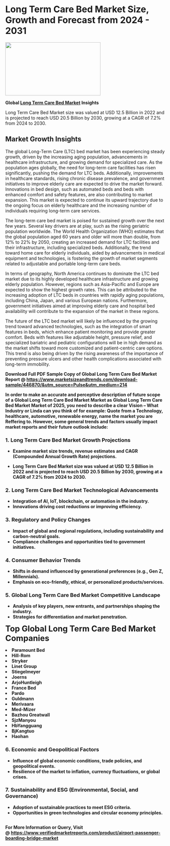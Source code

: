 <H1>Long Term Care Bed Market Size, Growth and Forecast from 2024 - 2031</H1><img class="aligncenter size-medium wp-image-584254" src="https://thirdeyenews.in/wp-content/uploads/2024/09/Global-Market-Research-300x168.jpeg" alt="" width="300" height="168" /><p><strong>Global&nbsp;<a href="https://www.marketsizeandtrends.com/download-sample/446870/&amp;utm_source=Pulse&amp;utm_medium=214">Long Term Care Bed Market</a> Insights</strong></p><p>Long Term Care Bed Market size was valued at USD 12.5 Billion in 2022 and is projected to reach USD 20.5 Billion by 2030, growing at a CAGR of 7.2% from 2024 to 2030.</p><p><h2>Market Growth Insights</h2> <p>The global Long-Term Care (LTC) bed market has been experiencing steady growth, driven by the increasing aging population, advancements in healthcare infrastructure, and growing demand for specialized care. As the population ages globally, the need for long-term care facilities has risen significantly, pushing the demand for LTC beds. Additionally, improvements in healthcare standards, rising chronic disease prevalence, and government initiatives to improve elderly care are expected to drive the market forward. Innovations in bed design, such as automated beds and beds with enhanced comfort and safety features, are also contributing to market expansion. This market is expected to continue its upward trajectory due to the ongoing focus on elderly healthcare and the increasing number of individuals requiring long-term care services.</p> <p><strong></strong></p> <p>The long-term care bed market is poised for sustained growth over the next few years. Several key drivers are at play, such as the rising geriatric population worldwide. The World Health Organization (WHO) estimates that the global population aged 60 years and older will more than double, from 12% to 22% by 2050, creating an increased demand for LTC facilities and their infrastructure, including specialized beds. Additionally, the trend toward home care for elderly individuals, aided by advancements in medical equipment and technologies, is fostering the growth of market segments related to adjustable and portable long-term care beds.</p> <p>In terms of geography, North America continues to dominate the LTC bed market due to its highly developed healthcare infrastructure and growing elderly population. However, regions such as Asia-Pacific and Europe are expected to show the highest growth rates. This can be attributed to the increasing adoption of LTC beds in countries with rapidly aging populations, including China, Japan, and various European nations. Furthermore, government initiatives aimed at improving elderly care and hospital bed availability will contribute to the expansion of the market in these regions.</p> <p>The future of the LTC bed market will likely be influenced by the growing trend toward advanced technologies, such as the integration of smart features in beds, which enhance patient monitoring and provide greater comfort. Beds with features like adjustable height, pressure relief, and specialized bariatric and pediatric configurations will be in high demand as the market shifts toward more customized and patient-centric care options. This trend is also being driven by the rising awareness of the importance of preventing pressure ulcers and other health complications associated with long-term immobility.</p> <p><strong></p><p><span class=""><strong>Download Full PDF Sample Copy of Global Long Term Care Bed Market Report</strong> @ <a href="https://www.marketsizeandtrends.com/download-sample/446870/&amp;utm_source=Pulse&amp;utm_medium=214" target="_blank">https://www.marketsizeandtrends.com/download-sample/446870/&amp;utm_source=Pulse&amp;utm_medium=214</a></span></p><p>In order to make an accurate and perceptive description of future scope of a Global&nbsp;Long Term Care Bed Market Market as Global&nbsp;Long Term Care Bed Market Market of 2025, you need to describe a clear Vision &ndash; What Industry or Linda can you think of for example: Quote from a Technology, healthcare, automotive, renewable energy, name the market you are Reffering to. However, some general trends and factors usually impact market reports and their future outlook include:</p><h3>1.&nbsp;<strong>Long Term Care Bed Market Growth Projections</strong></h3><ul><li>Examine market size trends, revenue estimates and CAGR (Compounded Annual Growth Rate) projections.</li><li><p>Long Term Care Bed Market size was valued at USD 12.5 Billion in 2022 and is projected to reach USD 20.5 Billion by 2030, growing at a CAGR of 7.2% from 2024 to 2030.</p></li></ul><h3>2.&nbsp;<strong>Long Term Care Bed Market Technological Advancements</strong></h3><ul><li>Integration of AI, IoT, blockchain, or automation in the industry.</li><li>Innovations driving cost reductions or improving efficiency.</li></ul><h3>3.&nbsp;<strong>Regulatory and Policy Changes</strong></h3><ul><li>Impact of global and regional regulations, including sustainability and carbon-neutral goals.</li><li>Compliance challenges and opportunities tied to government initiatives.</li></ul><h3>4.&nbsp;<strong>Consumer Behavior Trends</strong></h3><ul><li>Shifts in demand influenced by generational preferences (e.g., Gen Z, Millennials).</li><li>Emphasis on eco-friendly, ethical, or personalized products/services.</li></ul><h3>5.&nbsp;<strong>Global Long Term Care Bed Market Competitive Landscape</strong></h3><ul><li>Analysis of key players, new entrants, and partnerships shaping the industry.</li><li>Strategies for differentiation and market penetration.</li></ul><p data-pm-slice="1 1 []"><span style="color: inherit; font-family: inherit; font-size: 25px;">Top Global Long Term Care Bed Market Companies</span></p><div class="" data-test-id=""><p><li>Paramount Bed</li><li> Hill-Rom</li><li> Stryker</li><li> Linet Group</li><li> Stiegelmeyer</li><li> Joerns</li><li> ArjoHuntleigh</li><li> France Bed</li><li> Pardo</li><li> Guldmann</li><li> Merivaara</li><li> Med-Mizer</li><li> Bazhou Greatwall</li><li> SjzManyou</li><li> HbYangguang</li><li> BjKangtuo</li><li> Haohan</li></p></div><h3>6.&nbsp;<strong>Economic and Geopolitical Factors</strong></h3><ul><li>Influence of global economic conditions, trade policies, and geopolitical events.</li><li>Resilience of the market to inflation, currency fluctuations, or global crises.</li></ul><h3>7.&nbsp;<strong>Sustainability and ESG (Environmental, Social, and Governance)</strong></h3><ul><li>Adoption of sustainable practices to meet ESG criteria.</li><li>Opportunities in green technologies and circular economy principles.</li></ul><h2><strong style="font-size: 14px;">For More Information or Query, Visit @&nbsp;</strong><a style="background-color: #ffffff; font-size: 14px;" href="https://www.marketsizeandtrends.com/report/long-term-care-bed-market/" target="_blank">https://www.verifiedmarketreports.com/product/airport-passenger-boarding-bridge-market</a></h2>
